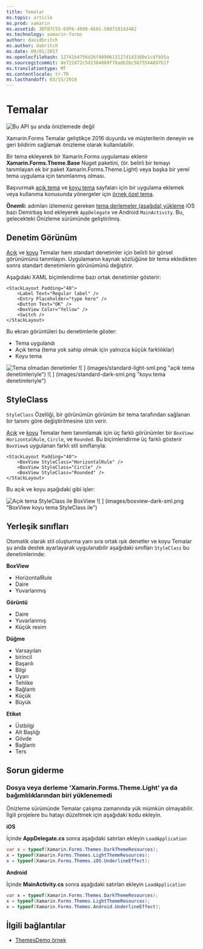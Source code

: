 ```yaml
---
title: Temalar
ms.topic: article
ms.prod: xamarin
ms.assetid: 3DFB7C55-69F6-4980-A501-588719143482
ms.technology: xamarin-forms
author: davidbritch
ms.author: dabritch
ms.date: 09/01/2017
ms.openlocfilehash: 12741b4756d26f4090613127d143380e1c4fb55a
ms.sourcegitcommit: 8e722d72c5d1384889f70adb26c5675544897b1f
ms.translationtype: MT
ms.contentlocale: tr-TR
ms.lasthandoff: 03/15/2018
---
```

# <a name="themes"></a>Temalar

![](~/media/shared/preview.png "Bu API şu anda önizlemede değil")

Xamarin.Forms Temalar geliştikçe 2016 duyurdu ve müşterilerin deneyin ve geri bildirim sağlamak önizleme olarak kullanılabilir.

Bir tema ekleyerek bir Xamarin.Forms uygulaması eklenir **Xamarin.Forms.Theme.Base** Nuget paketini, (ör. belirli bir temayı tanımlayan ek bir paket Xamarin.Forms.Theme.Light) veya başka bir yerel tema uygulama için tanımlanmış olması.

Başvurmak [açık tema](light.md) ve [koyu tema](dark.md) sayfaları için bir uygulama eklemek veya kullanıma konusunda yönergeler için [örnek özel tema](custom.md).

**Önemli:** adımları izlemeniz gereken [tema derlemeler (aşağıda) yükleme](#loadtheme) iOS bazı Demirbaş kod ekleyerek `AppDelegate` ve Android `MainActivity`. Bu, gelecekteki Önizleme sürümünde geliştirilmiş.


## <a name="control-appearance"></a>Denetim Görünüm

[Açık](light.md) ve [koyu](dark.md) Temalar hem standart denetimler için belirli bir görsel görünümünü tanımlayın. Uygulamanın kaynak sözlüğüne bir tema ekledikten sonra standart denetimlerin görünümünü değiştirir.

Aşağıdaki XAML biçimlendirme bazı ortak denetimler gösterir:

```xaml
<StackLayout Padding="40">
    <Label Text="Regular label" />
    <Entry Placeholder="type here" />
    <Button Text="OK" />
    <BoxView Color="Yellow" />
    <Switch />
</StackLayout>
```

Bu ekran görüntüleri bu denetimlerle göster:

* Tema uygulandı
* Açık tema (tema yok sahip olmak için yalnızca küçük farklılıklar)
* Koyu tema

![](images/standard-none-sml.png "Tema olmadan denetimler") ![ ] (images/standard-light-sml.png "açık tema denetimleriyle") ![ ] (images/standard-dark-sml.png "koyu tema denetimleriyle")

<a name="styleclass" />

## <a name="styleclass"></a>StyleClass

`StyleClass` Özelliği, bir görünümün görünüm bir tema tarafından sağlanan bir tanımı göre değiştirilmesine izin verir.

[Açık](light.md) ve [koyu](dark.md) Temalar hem tanımlamak için üç farklı görünümler bir `BoxView`: `HorizontalRule`, `Circle`, ve `Rounded`. Bu biçimlendirme üç farklı gösterir `BoxView`s uygulanan farklı stil sınıflarıyla:

```xaml
<StackLayout Padding="40">
    <BoxView StyleClass="HorizontalRule" />
    <BoxView StyleClass="Circle" />
    <BoxView StyleClass="Rounded" />
</StackLayout>
```

Bu açık ve koyu aşağıdaki gibi işler:

![](images/boxview-light-sml.png "Açık tema StyleClass ile BoxView") ![ ] (images/boxview-dark-sml.png "BoxView koyu tema StyleClass ile")

<a name="builtin" />

## <a name="built-in-classes"></a>Yerleşik sınıfları

Otomatik olarak stil oluşturma yanı sıra ortak ışık denetler ve koyu Temalar şu anda destek ayarlayarak uygulanabilir aşağıdaki sınıfları `StyleClass` bu denetimlerinde:

**BoxView**

* HorizontalRule
* Daire
* Yuvarlanmış

**Görüntü**

* Daire
* Yuvarlanmış
* Küçük resim

**Düğme**

* Varsayılan
* birincil
* Başarılı
* Bilgi
* Uyarı
* Tehlike
* Bağlantı
* Küçük
* Büyük

**Etiket**

* Üstbilgi
* Alt Başlığı
* Gövde
* Bağlantı
* Ters


## <a name="troubleshooting"></a>Sorun giderme

<a name="loadtheme" />

### <a name="could-not-load-file-or-assembly-xamarinformsthemelight-or-one-of-its-dependencies"></a>Dosya veya derleme 'Xamarin.Forms.Theme.Light' ya da bağımlılıklarından biri yüklenemedi

Önizleme sürümünde Temalar çalışma zamanında yük mümkün olmayabilir. İlgili projelere bu hatayı düzeltmek için aşağıdaki kodu ekleyin.

**iOS**

İçinde **AppDelegate.cs** sonra aşağıdaki satırları ekleyin `LoadApplication`

```csharp
var x = typeof(Xamarin.Forms.Themes.DarkThemeResources);
x = typeof(Xamarin.Forms.Themes.LightThemeResources);
x = typeof(Xamarin.Forms.Themes.iOS.UnderlineEffect);
```

**Android**

İçinde **MainActivity.cs** sonra aşağıdaki satırları ekleyin `LoadApplication`

```csharp
var x = typeof(Xamarin.Forms.Themes.DarkThemeResources);
x = typeof(Xamarin.Forms.Themes.LightThemeResources);
x = typeof(Xamarin.Forms.Themes.Android.UnderlineEffect);
```


## <a name="related-links"></a>İlgili bağlantılar

- [ThemesDemo örnek](https://github.com/xamarin/xamarin-forms-samples/tree/master/Themes/ThemesDemo)
